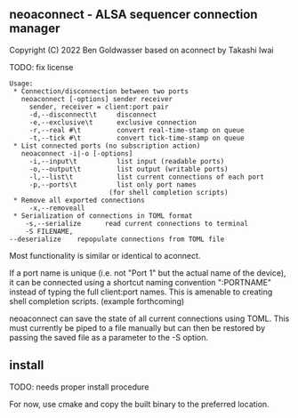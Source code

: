 ## neoaconnect - ALSA sequencer connection manager
Copyright (C) 2022 Ben Goldwasser
based on aconnect by Takashi Iwai

TODO: fix license

```
Usage:
 * Connection/disconnection between two ports
   neoaconnect [-options] sender receiver
     sender, receiver = client:port pair
     -d,--disconnect\t     disconnect
     -e,--exclusive\t      exclusive connection
     -r,--real #\t         convert real-time-stamp on queue
     -t,--tick #\t         convert tick-time-stamp on queue
 * List connected ports (no subscription action)
   neoaconnect -i|-o [-options]
     -i,--input\t          list input (readable ports)
     -o,--output\t         list output (writable ports)
     -l,--list\t           list current connections of each port
     -p,--ports\t          list only port names 
                         (for shell completion scripts)
 * Remove all exported connections
     -x,--removeall
 * Serialization of connections in TOML format
    -s,--serialize      read current connections to terminal
    -S FILENAME,
--deserialize    repopulate connections from TOML file
```

Most functionality is similar or identical to aconnect.

If a port name is unique (i.e. not "Port 1" but the actual name of the device), it can be connected using a shortcut naming convention  ":PORTNAME" instead of typing the full client:port names. This is amenable to creating shell completion scripts. (example forthcoming)

neoaconnect can save the state of all current connections using TOML. This must currently be piped to a file manually but can then be restored by passing the saved file as a parameter to the -S option.

## install
TODO: needs proper install procedure

For now, use cmake and copy the built binary to the preferred location.
